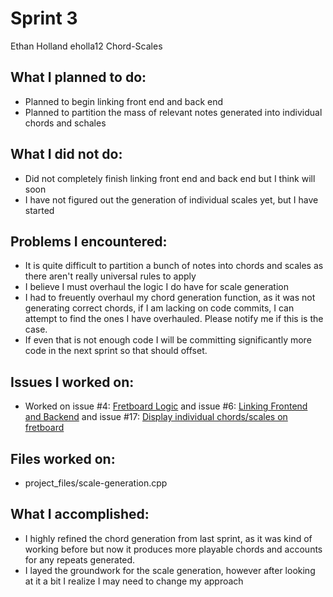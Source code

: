 # Sprint 3
Ethan Holland
eholla12
Chord-Scales

## What I planned to do:
* Planned to begin linking front end and back end
* Planned to partition the mass of relevant notes generated into individual chords and schales

## What I did not do:
* Did not completely finish linking front end and back end but I think will soon
* I have not figured out the generation of individual scales yet, but I have started

## Problems I encountered:
* It is quite difficult to partition a bunch of notes into chords and scales as there aren't really universal rules to apply
* I believe I must overhaul the logic I do have for scale generation
* I had to freuently overhaul my chord generation function, as it was not generating correct chords, if I am lacking on code commits, I can attempt to find the ones I have overhauled. Please notify me if this is the case.
* If even that is not enough code I will be committing significantly more code in the next sprint so that should offset.

## Issues I worked on: 
* Worked on issue #4: [Fretboard Logic](https://github.com/utk-cs340-fall24/Chord-Scales/issues/4) and issue #6: [Linking Frontend and Backend](https://github.com/utk-cs340-fall24/Chord-Scales/issues/6) and issue #17: [Display individual chords/scales on fretboard
](https://github.com/utk-cs340-fall24/Chord-Scales/issues/17)

## Files worked on: 
* project_files/scale-generation.cpp

## What I accomplished:
* I highly refined the chord generation from last sprint, as it was kind of working before but now it produces more playable chords and accounts for any repeats generated.
* I layed the groundwork for the scale generation, however after looking at it a bit I realize I may need to change my approach
